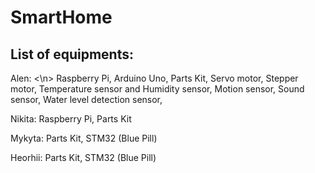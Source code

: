 # SmartHome
## List of equipments:

Alen: <\n>
Raspberry Pi,
Arduino Uno,
Parts Kit,
Servo motor,
Stepper motor, 
Temperature sensor and Humidity sensor,
Motion sensor,
Sound sensor,
Water level detection sensor,

Nikita:
Raspberry Pi,
Parts Kit

Mykyta:
Parts Kit,
STM32 (Blue Pill)

Heorhii:
Parts Kit,
STM32 (Blue Pill)
